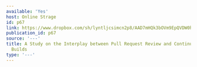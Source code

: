 ```yaml
---
available: 'Yes'
host: Online Strage
id: p67
link: https://www.dropbox.com/sh/lyntljcsimcn2p8/AAD7mHQk3bOVm9EpQVDW0h0qa?dl=0
publication_id: p67
source: '---'
title: A Study on the Interplay between Pull Request Review and Continuous Integration
  Builds
type: '---'
---
```


